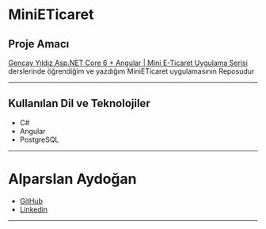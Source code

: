 # MiniETicaret

## Proje Amacı
[Gençay Yıldız Asp.NET Core 6 + Angular | Mini E-Ticaret Uygulama Serisi](https://youtube.com/playlist?list=PLQVXoXFVVtp1DFmoTL4cPTWEWiqndKexZ&si=yXDF0VDIm1aHjc2t) derslerinde öğrendiğim ve yazdığım MiniETicaret uygulamasının Reposudur
*** 
## Kullanılan Dil ve Teknolojiler
* C#
* Angular
* PostgreSQL
***


# Alparslan Aydoğan
- [GitHub](https://github.com/Alparslan524)
- [Linkedin](https://www.linkedin.com/in/alparslan-aydoğan-6038771bb/)
***